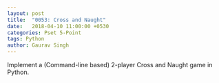 ```yaml
---
layout: post
title:  "0053: Cross and Naught"
date:   2018-04-10 11:00:00 +0530
categories: Pset 5-Point
tags: Python
author: Gaurav Singh
---
```

Implement a (Command-line based) 2-player Cross and Naught game in Python.
